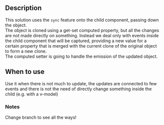 ## Description

This solution uses the `sync` feature onto the child component, passing down the object.\
The object is cloned using a get-set computed property, but all the changes are not made directly on something. Instead we deal only with events
inside the child component that will be captured, providing a new value for a certain property that is merged with the current clone of the
original object to form a new clone.\
The computed setter is going to handle the emission of the updated object.

## When to use

Use it when there is not much to update, the updates are connected to few events and there is not the need of directly change something inside the child
(e.g. with a v-model)

### Notes

Change branch to see all the ways!
